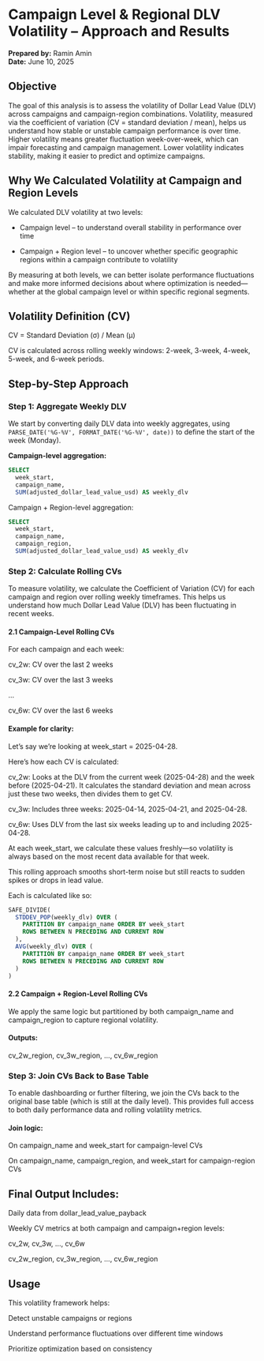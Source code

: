 # Campaign Level & Regional DLV Volatility – Approach and Results  
**Prepared by:** Ramin Amin  
**Date:** June 10, 2025

## Objective  
The goal of this analysis is to assess the volatility of Dollar Lead Value (DLV) across campaigns and campaign-region combinations. Volatility, measured via the coefficient of variation (CV = standard deviation / mean), helps us understand how stable or unstable campaign performance is over time. Higher volatility means greater fluctuation week-over-week, which can impair forecasting and campaign management. Lower volatility indicates stability, making it easier to predict and optimize campaigns.

## Why We Calculated Volatility at Campaign and Region Levels
We calculated DLV volatility at two levels:

- Campaign level – to understand overall stability in performance over time

- Campaign + Region level – to uncover whether specific geographic regions within a campaign contribute to volatility

By measuring at both levels, we can better isolate performance fluctuations and make more informed decisions about where optimization is needed—whether at the global campaign level or within specific regional segments.



## Volatility Definition (CV)  
CV = Standard Deviation (σ) / Mean (μ)

CV is calculated across rolling weekly windows: 2-week, 3-week, 4-week, 5-week, and 6-week periods.

## Step-by-Step Approach  

### Step 1: Aggregate Weekly DLV  
We start by converting daily DLV data into weekly aggregates, using `PARSE_DATE('%G-%V', FORMAT_DATE('%G-%V', date))` to define the start of the week (Monday).

**Campaign-level aggregation:**
```sql
SELECT
  week_start,
  campaign_name,
  SUM(adjusted_dollar_lead_value_usd) AS weekly_dlv
```
Campaign + Region-level aggregation:
```sql
SELECT
  week_start,
  campaign_name,
  campaign_region,
  SUM(adjusted_dollar_lead_value_usd) AS weekly_dlv
```
### Step 2: Calculate Rolling CVs
To measure volatility, we calculate the Coefficient of Variation (CV) for each campaign and region over rolling weekly timeframes. This helps us understand how much Dollar Lead Value (DLV) has been fluctuating in recent weeks.

#### 2.1 Campaign-Level Rolling CVs
For each campaign and each week:

cv_2w: CV over the last 2 weeks

cv_3w: CV over the last 3 weeks

...

cv_6w: CV over the last 6 weeks

#### Example for clarity:
Let’s say we’re looking at week_start = 2025-04-28.

Here’s how each CV is calculated:

cv_2w: Looks at the DLV from the current week (2025-04-28) and the week before (2025-04-21). It calculates the standard deviation and mean across just these two weeks, then divides them to get CV.

cv_3w: Includes three weeks: 2025-04-14, 2025-04-21, and 2025-04-28.

cv_6w: Uses DLV from the last six weeks leading up to and including 2025-04-28.

At each week_start, we calculate these values freshly—so volatility is always based on the most recent data available for that week.

This rolling approach smooths short-term noise but still reacts to sudden spikes or drops in lead value.

Each is calculated like so:

```sql
SAFE_DIVIDE(
  STDDEV_POP(weekly_dlv) OVER (
    PARTITION BY campaign_name ORDER BY week_start 
    ROWS BETWEEN N PRECEDING AND CURRENT ROW
  ),
  AVG(weekly_dlv) OVER (
    PARTITION BY campaign_name ORDER BY week_start 
    ROWS BETWEEN N PRECEDING AND CURRENT ROW
  )
)

```
#### 2.2 Campaign + Region-Level Rolling CVs
We apply the same logic but partitioned by both campaign_name and campaign_region to capture regional volatility.

#### Outputs:

cv_2w_region, cv_3w_region, ..., cv_6w_region

### Step 3: Join CVs Back to Base Table
To enable dashboarding or further filtering, we join the CVs back to the original base table (which is still at the daily level). This provides full access to both daily performance data and rolling volatility metrics.

#### Join logic:

On campaign_name and week_start for campaign-level CVs

On campaign_name, campaign_region, and week_start for campaign-region CVs

## Final Output Includes:
Daily data from dollar_lead_value_payback

Weekly CV metrics at both campaign and campaign+region levels:

cv_2w, cv_3w, ..., cv_6w

cv_2w_region, cv_3w_region, ..., cv_6w_region

## Usage
This volatility framework helps:

Detect unstable campaigns or regions

Understand performance fluctuations over different time windows

Prioritize optimization based on consistency


